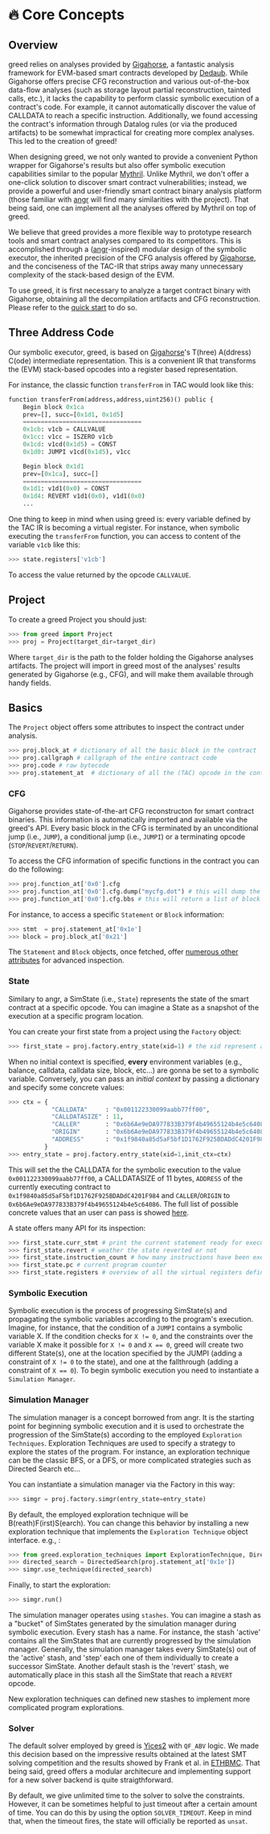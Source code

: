 
# 🔥 Core Concepts

## Overview 
greed relies on analyses provided by [Gigahorse](https://github.com/nevillegrech/gigahorse-toolchain), a fantastic analysis framework for EVM-based smart contracts developed by [Dedaub](https://dedaub.com/). While Gigahorse offers precise CFG reconstruction and various out-of-the-box data-flow analyses (such as storage layout partial reconstruction, tainted calls, etc.), it lacks the capability to perform classic symbolic execution of a contract's code. For example, it cannot automatically discover the value of CALLDATA to reach a specific instruction. Additionally, we found accessing the contract's information through Datalog rules (or via the produced artifacts) to be somewhat impractical for creating more complex analyses. This led to the creation of greed!

When designing greed, we not only wanted to provide a convenient Python wrapper for Gigahorse's results but also offer symbolic execution capabilities similar to the popular [Mythril](https://github.com/Consensys/mythril). Unlike Mythril, we don't offer a one-click solution to discover smart contract vulnerabilities; instead, we provide a powerful and user-friendly smart contract binary analysis platform (those familiar with [angr](https://github.com/angr/angr) will find many similarities with the project). That being said, one can implement all the analyses offered by Mythril on top of greed.

We believe that greed provides a more flexible way to prototype research tools and smart contract analyses compared to its competitors. This is accomplished through a ([angr](https://github.com/angr/angr)-inspired) modular design of the symbolic executor, the inherited precision of the CFG analysis offered by [Gigahorse](https://github.com/nevillegrech/gigahorse-toolchain), and the conciseness of the TAC-IR that strips away many unnecessary complexity of the stack-based design of the EVM.

To use greed, it is first necessary to analyze a target contract binary with Gigahorse, obtaining all the decompilation artifacts and CFG reconstruction. Please refer to the [quick start](/quickstart) to do so.

## Three Address Code
Our symbolic executor, greed, is based on [Gigahorse](https://github.com/nevillegrech/gigahorse-toolchain)'s T(hree) A(ddress) C(ode) intermediate representation.
This is a convenient IR that transforms the (EVM) stack-based opcodes into a register based representation.

For instance, the classic function `transferFrom` in TAC would look like this:

```python
function transferFrom(address,address,uint256)() public {
    Begin block 0x1ca
    prev=[], succ=[0x1d1, 0x1d5]
    =================================
    0x1cb: v1cb = CALLVALUE 
    0x1cc: v1cc = ISZERO v1cb
    0x1cd: v1cd(0x1d5) = CONST 
    0x1d0: JUMPI v1cd(0x1d5), v1cc

    Begin block 0x1d1
    prev=[0x1ca], succ=[]
    =================================
    0x1d1: v1d1(0x0) = CONST 
    0x1d4: REVERT v1d1(0x0), v1d1(0x0)
    ...
```

One thing to keep in mind when using greed is: every variable defined by the TAC IR is becoming a virtual register. For instance, when symbolic executing the `transferFrom` function, you can access to content of the variable `v1cb` like this:

```python
>>> state.registers['v1cb']
```
To access the value returned by the opcode `CALLVALUE`.


## Project
To create a greed Project you should just:

```python
>>> from greed import Project
>>> proj = Project(target_dir=target_dir)
```

Where `target_dir` is the path to the folder holding the Gigahorse analyses artifacts.
The project will import in greed most of the analyses' results generated by Gigahorse (e.g., CFG), and will make them available through handy fields.

## Basics

The `Project` object offers some attributes to inspect the contract under analysis.


```python
>>> proj.block_at # dictionary of all the basic block in the contract
>>> proj.callgraph # callgraph of the entire contract code
>>> proj.code # raw bytecode 
>>> proj.statement_at  # dictionary of all the (TAC) opcode in the contract
```

### CFG

Gigahorse provides state-of-the-art CFG reconstructon for smart contract binaries. This information is automatically imported and available via the greed's API.
Every basic block in the CFG is terminated by an unconditional jump (i.e., `JUMP`), a conditional jump (i.e., `JUMPI`) or a terminating opcode (`STOP`/`REVERT`/`RETURN`).

To access the CFG information of specific functions in the contract you can do the following:

```python
>>> proj.function_at['0x0'].cfg
>>> proj.function_at['0x0'].cfg.dump("mycfg.dot") # this will dump the CFG in .dot format
>>> proj.function_at['0x0'].cfg.bbs # this will return a list of block objects belonging to the CFG
```

For instance, to access a specific `Statement` or `Block` information:

```python
>>> stmt  = proj.statement_at['0x1e']
>>> block = proj.block_at['0x21']
```

The `Statement` and `Block` objects, once fetched, offer [numerous other attributes]() for advanced inspection. 

### State
Similary to angr, a SimState (i.e., `State`) represents the state of the smart contract at a specific opcode. You can imagine a State as a snapshot of the execution at a specific program location.

You can create your first state from a project using the `Factory` object:

```python
>>> first_state = proj.factory.entry_state(xid=1) # the xid represent an unique identifier for the current symbolic execution.
```

When no initial context is specified, **every** environment variables (e.g., balance, calldata, calldata size, block, etc...) are gonna be set to a symbolic variable.
Conversely, you can pass an *initial context* by passing a dictionary and specify some concrete values:

```python
>>> ctx = { 
            "CALLDATA"     : "0x001122330099aabb77ff00", 
            "CALLDATASIZE" : 11, 
            "CALLER"       : "0x6b6Ae9eDA977833B379f4b49655124b4e5c64086", 
            "ORIGIN"       : "0x6b6Ae9eDA977833B379f4b49655124b4e5c64086",
            "ADDRESS"      : "0x1f9840a85d5aF5bf1D1762F925BDADdC4201F984",
          }
>>> entry_state = proj.factory.entry_state(xid=1,init_ctx=ctx)
```

This will set the the CALLDATA for the symbolic execution to the value `0x001122330099aabb77ff00`, a CALLDATASIZE of 11 bytes, `ADDRESS` of the currently executing contract to `0x1f9840a85d5aF5bf1D1762F925BDADdC4201F984` and `CALLER`/`ORIGIN` to `0x6b6Ae9eDA977833B379f4b49655124b4e5c64086`.
The full list of possible concrete values that an user can pass is showed [here]().

A state offers many API for its inspection:

```python
>>> first_state.curr_stmt # print the current statement ready for execution
>>> first_state.revert # weather the state reverted or not
>>> first_state.instruction_count # how many instructions have been executed up to this point
>>> first_state.pc # current program counter 
>>> first_state.registers # overview of all the virtual registers defined during the execution up to this point
```

### Symbolic Execution
Symbolic execution is the process of progressing SimState(s) and propagating the symbolic variables according to the program's execution.
Imagine, for instance, that the condition of a `JUMPI` contains a symbolic variable X.
If the condition checks for `X != 0`, and the constraints over the variable X make it possible for `X != 0` and `X == 0`, greed will create two different State(s), one at the location specified by the JUMPI (adding a constraint of `X != 0` to the state), and one at the fallthrough (adding a constraint of `X == 0`).
To begin symbolic execution you need to instantiate a `Simulation Manager`.

### Simulation Manager
The simulation manager is a concept borrowed from angr. It is the starting point for beginning symbolic execution and it is used to orchestrate the progression of the SimState(s) according to the employed `Exploration Techniques`.
Exploration Techniques are used to specify a strategy to explore the states of the program. For instance, an exploration technique can be the classic BFS, or a DFS, or more complicated strategies such as Directed Search etc...

You can instantiate a simulation manager via the Factory in this way:

```python
>>> simgr = proj.factory.simgr(entry_state=entry_state)
```

By default, the employed exploration technique will be B(reath)F(irst)S(earch). You can change this behavior by installing a new exploration technique that implements the `Exploration Technique` object interface. e.g., :

```python
>>> from greed.exploration_techniques import ExplorationTechnique, DirectedSearch
>>> directed_search = DirectedSearch(proj.statement_at['0x1e'])
>>> simgr.use_technique(directed_search)
```

Finally, to start the exploration:

```python
>>> simgr.run()
```

The simulation manager operates using `stashes`. You can imagine a stash as a "bucket" of SimStates generated by the simulation manager during symbolic execution. Every stash has a name. For instance, the stash 'active' contains all the SimStates that are currently progressed by the simulation manager. 
Generally, the simulation manager takes every SimState(s) out of the 'active' stash, and 'step' each one of them individually to create a successor SimState. Another default stash is the 'revert' stash, we automatically place in this stash all the SimState that reach a `REVERT` opcode. 

New exploration techniques can defined new stashes to implement more complicated program explorations.

### Solver 

The default solver employed by greed is [Yices2](https://github.com/SRI-CSL/yices2) with `QF_ABV` logic.
We made this decision based on the impressive results obtained at the latest SMT solving competition and the results showed by Frank et al. in [ETHBMC](https://www.usenix.org/system/files/sec20fall_frank_prepub_0.pdf).
That being said, greed offers a modular architecure and implementing support for a new solver backend is quite straigthforward.

By default, we give unlimited time to the solver to solve the constraints. However, it can be sometimes helpful to just timeout after a certain amount of time. You can do this by using the option `SOLVER_TIMEOUT`. Keep in mind that, when the timeout fires, the state will officially be reported as `unsat`.